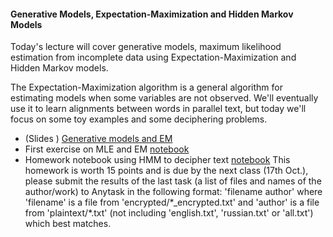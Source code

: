 #### Generative Models, Expectation-Maximization and Hidden Markov Models

Today's lecture will cover generative models, maximum likelihood estimation from incomplete data using Expectation-Maximization and Hidden Markov models.

The Expectation-Maximization algorithm is a general algorithm for estimating models when some variables are not observed. We'll eventually use it to learn alignments between words in parallel text, but today we'll focus on some toy examples and some deciphering problems.

* (Slides ) [Generative models and EM](https://github.com/yandexdataschool/nlp_course/blob/2019/week05_em/generative_models_and_em.pdf) 
* First exercise on MLE and EM [notebook](coins-seminar.ipynb)
* Homework notebook using HMM to decipher text [notebook](hmm-seminar.ipynb) This homework is worth 15 points and is due by the next class (17th Oct.), please submit the results of the last task (a list of files and names of the author/work) to Anytask in the following format: 'filename author' where 'filename' is a file from 'encrypted/\*_encrypted.txt' and 'author' is a file from 'plaintext/\*.txt' (not including 'english.txt', 'russian.txt' or 'all.txt') which best matches.


